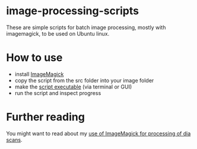 # image-processing-scripts
These are simple scripts for batch image processing, mostly with imagemagick, to be used on Ubuntu linux.

# How to use
- install [ImageMagick](https://imagemagick.org/index.php)
- copy the script from the src folder into your image folder
- make the [script executable](https://askubuntu.com/a/485001) (via terminal or GUI)
- run the script and inspect progress



# Further reading
You might want to read about my [use of ImageMagick for processing of dia scans](https://qrys.ch/mass-converting-and-image-processing-of-scanned-35mm-slides/).